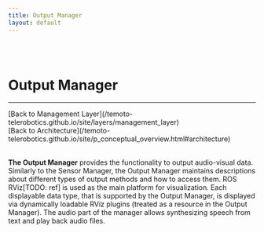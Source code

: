 ```yaml
---
title: Output Manager
layout: default
---
```


<br><br>

# Output Manager
<hr>
[Back to Management Layer](/temoto-telerobotics.github.io/site/layers/management_layer) <br>
[Back to Architecture](/temoto-telerobotics.github.io/site/p_conceptual_overview.html#architecture) <br>
<br>

**The Output Manager** provides the functionality to output audio-visual data. Similarly to the Sensor Manager, the Output Manager maintains descriptions about different types of output methods and how to access them. ROS RViz[TODO: ref] is used as the main platform for visualization. Each displayable data type, that is supported by the Output Manager, is displayed via dynamically loadable RViz plugins (treated as a resource in the Output Manager). The audio part of the manager allows synthesizing speech from text and play back audio files.


